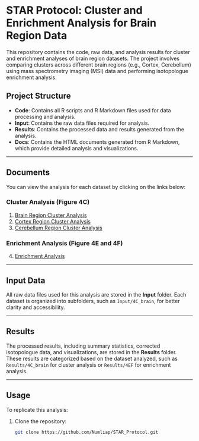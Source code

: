 # STAR Protocol: Cluster and Enrichment Analysis for Brain Region Data

This repository contains the code, raw data, and analysis results for cluster and enrichment analyses of brain region datasets. The project involves comparing clusters across different brain regions (e.g., Cortex, Cerebellum) using mass spectrometry imaging (MSI) data and performing isotopologue enrichment analysis.

## Project Structure

- **Code**: Contains all R scripts and R Markdown files used for data processing and analysis.
- **Input**: Contains the raw data files required for analysis.
- **Results**: Contains the processed data and results generated from the analysis.
- **Docs**: Contains the HTML documents generated from R Markdown, which provide detailed analysis and visualizations.

---

## Documents

You can view the analysis for each dataset by clicking on the links below:

### Cluster Analysis (Figure 4C)

1. [Brain Region Cluster Analysis](Docs/Brain_Region_Cluster_Analysis.html)
2. [Cortex Region Cluster Analysis](Docs/Cortex_Region_Cluster_Analysis.html)
3. [Cerebellum Region Cluster Analysis](Docs/Cerebellum_Region_Cluster_Analysis.html)

### Enrichment Analysis (Figure 4E and 4F)

4. [Enrichment Analysis](Docs/Enrichment_Analysis.html)

---

## Input Data

All raw data files used for this analysis are stored in the **Input** folder. Each dataset is organized into subfolders, such as `Input/4C_brain`, for better clarity and accessibility.

---

## Results

The processed results, including summary statistics, corrected isotopologue data, and visualizations, are stored in the **Results** folder. These results are categorized based on the dataset analyzed, such as `Results/4C_brain` for cluster analysis or `Results/4EF` for enrichment analysis.

---

## Usage

To replicate this analysis:

1. Clone the repository:
   ```bash
   git clone https://github.com/Numliap/STAR_Protocol.git